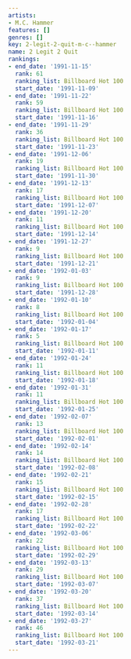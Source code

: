 ```yaml
---
artists:
- M.C. Hammer
features: []
genres: []
key: 2-legit-2-quit-m-c--hammer
name: 2 Legit 2 Quit
rankings:
- end_date: '1991-11-15'
  rank: 61
  ranking_list: Billboard Hot 100
  start_date: '1991-11-09'
- end_date: '1991-11-22'
  rank: 59
  ranking_list: Billboard Hot 100
  start_date: '1991-11-16'
- end_date: '1991-11-29'
  rank: 36
  ranking_list: Billboard Hot 100
  start_date: '1991-11-23'
- end_date: '1991-12-06'
  rank: 19
  ranking_list: Billboard Hot 100
  start_date: '1991-11-30'
- end_date: '1991-12-13'
  rank: 17
  ranking_list: Billboard Hot 100
  start_date: '1991-12-07'
- end_date: '1991-12-20'
  rank: 11
  ranking_list: Billboard Hot 100
  start_date: '1991-12-14'
- end_date: '1991-12-27'
  rank: 9
  ranking_list: Billboard Hot 100
  start_date: '1991-12-21'
- end_date: '1992-01-03'
  rank: 9
  ranking_list: Billboard Hot 100
  start_date: '1991-12-28'
- end_date: '1992-01-10'
  rank: 8
  ranking_list: Billboard Hot 100
  start_date: '1992-01-04'
- end_date: '1992-01-17'
  rank: 5
  ranking_list: Billboard Hot 100
  start_date: '1992-01-11'
- end_date: '1992-01-24'
  rank: 11
  ranking_list: Billboard Hot 100
  start_date: '1992-01-18'
- end_date: '1992-01-31'
  rank: 11
  ranking_list: Billboard Hot 100
  start_date: '1992-01-25'
- end_date: '1992-02-07'
  rank: 13
  ranking_list: Billboard Hot 100
  start_date: '1992-02-01'
- end_date: '1992-02-14'
  rank: 14
  ranking_list: Billboard Hot 100
  start_date: '1992-02-08'
- end_date: '1992-02-21'
  rank: 15
  ranking_list: Billboard Hot 100
  start_date: '1992-02-15'
- end_date: '1992-02-28'
  rank: 17
  ranking_list: Billboard Hot 100
  start_date: '1992-02-22'
- end_date: '1992-03-06'
  rank: 22
  ranking_list: Billboard Hot 100
  start_date: '1992-02-29'
- end_date: '1992-03-13'
  rank: 29
  ranking_list: Billboard Hot 100
  start_date: '1992-03-07'
- end_date: '1992-03-20'
  rank: 37
  ranking_list: Billboard Hot 100
  start_date: '1992-03-14'
- end_date: '1992-03-27'
  rank: 46
  ranking_list: Billboard Hot 100
  start_date: '1992-03-21'
---
```


